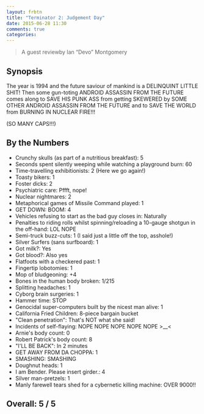 ```yaml
---
layout: frbtn
title: "Terminator 2: Judgement Day"
date: 2015-06-28 11:30
comments: true
categories:
---
```


> A guest reviewby Ian “Devo” Montgomery

## Synopsis

The year is 1994 and the future saviour of mankind is a DELINQUINT LITTLE SHIT! Then some gun-toting ANDROID ASSASSIN FROM THE FUTURE comes along to SAVE HIS PUNK ASS from getting SKEWERED by SOME OTHER ANDROID ASSASSIN FROM THE FUTURE and to SAVE THE WORLD from BURNING IN NUCLEAR FIRE!!!

(SO MANY CAPS!!!)

## By the Numbers

* Crunchy skulls (as part of a nutritious breakfast): 5
* Seconds spent silently weeping while watching a playground burn: 60
* Time-travelling exhibitionists: 2 (Here we go again!)
* Toasty bikers: 1
* Foster dicks: 2
* Psychiatric care: Pffft, nope!
* Nuclear nightmares: 2
* Metaphorical games of Missile Command played: 1
* GET DOWN: BOOM: 4
* Vehicles refusing to start as the bad guy closes in: Naturally
* Penalties to riding rolls whilst spinning/reloading a 10-gauge shotgun in the off-hand: LOL NOPE
* Semi-truck buzz-cuts: 1 (I said just a little off the top, asshole!)
* Silver Surfers (sans surfboard): 1
* Got milk?: Yes
* Got blood?: Also yes
* Flatfoots with a checkered past: 1
* Fingertip lobotomies: 1
* Mop of bludgeoning: +4
* Bones in the human body broken: 1/215
* Splitting headaches: 1
* Cyborg brain surgeries: 1
* Hammer time: STOP
* Genocidal super-computers built by the nicest man alive: 1
* California Fried Children: 8-piece bargain bucket
* "Clean penetration": That's NOT what she said!
* Incidents of self-flaying: NOPE NOPE NOPE NOPE NOPE >__<
* Arnie's body count: 0
* Robert Patrick's body count: 8
* "I'LL BE BACK": In 2 minutes
* GET AWAY FROM DA CHOPPA: 1
* SMASHING: SMASHING
* Doughnut heads: 1
* I am Bender. Please insert girder.: 4
* Silver man-pretzels: 1
* Manly farewell tears shed for a cybernetic killing machine: OVER 9000!!

## Overall: 5 / 5
